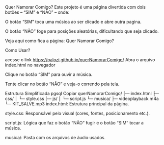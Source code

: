 Quer Namorar Comigo?
Este projeto é uma página divertida com dois botões – “SIM” e “NÃO” – onde:

O botão “SIM” toca uma música ao ser clicado e abre outra pagina.

O botão “NÃO” foge para posições aleatórias, dificultando que seja clicado.

Veja aqui como fica a página: Quer Namorar Comigo?

Como Usar?

acesse o link https://palozi.github.io/querNamorarComigo/
Abra o arquivo index.html no navegador

Clique no botão “SIM” para ouvir a música.

Tente clicar no botão “NÃO” e veja-o correndo pela tela.

Estrutura Simplificada
pgsql
Copiar
querNamorarComigo/
├─ index.html
├─ css/
│  └─ style.css
├─ js/
│  └─ script.js
└─ musica/
   ├─ videoplayback.m4a
   └─ KIT_SALVE.mp3
index.html: Estrutura principal da página.

style.css: Responsável pelo visual (cores, fontes, posicionamento etc.).

script.js: Lógica que faz o botão “NÃO” fugir e o botão “SIM” tocar a música.

musica/: Pasta com os arquivos de áudio usados.






